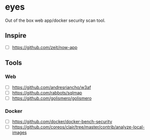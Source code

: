 # eyes
Out of the box web app/docker security scan tool.

## Inspire
- [ ] https://github.com/zeit/now-app

## Tools
### Web
- [ ] https://github.com/andresriancho/w3af
- [ ] https://github.com/rabbots/sqlmap
- [ ] https://github.com/golismero/golismero

### Docker
- [ ] https://github.com/docker/docker-bench-security
- [ ] https://github.com/coreos/clair/tree/master/contrib/analyze-local-images
